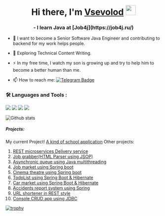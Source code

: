 <h1 align="center">Hi there, I'm <a href="https://github.com/SevaStopAll" target="_blank">Vsevolod</a> 
<img src="https://github.com/blackcater/blackcater/raw/main/images/Hi.gif" height="32"/></h1>
<h3 align="center">- I learn Java at [Job4j](https://job4j.ru/)</h3>


- :telescope: I want to become a Senior Software Java Engineer and contributing to backend for my work helps people.

- :seedling: Exploring Technical Content Writing.

- :zap: In my free time, I watch my son is growing up and try to help him to become a better human than me.

- :mailbox: How to reach me: [![Telegram Badge](https://img.shields.io/badge/-@vsevolod_prof-blue?style=flat&logo=Telegram&logoColor=white)](@vsevolod_prof)


### :hammer_and_wrench: Languages and Tools :
  
<img src ="https://img.shields.io/badge/Java-ED8B00?style=for-the-badge&logo=openjdk&logoColor=white" />  
<img src ="https://img.shields.io/badge/Spring-6DB33F?style=for-the-badge&logo=spring&logoColor=white" /> 
<img src ="https://img.shields.io/badge/Hibernate-59666C?style=for-the-badge&logo=Hibernate&logoColor=white" />
<img src ="https://img.shields.io/badge/PostgreSQL-316192?style=for-the-badge&logo=postgresql&logoColor=white" />


![Github stats](https://github-readme-stats.vercel.app/api?username=SevaStopAll&hide=stars,prs,issues,contribs) 


##### Projects:
My current Project! [A kind of school application](https://github.com/SevaStopAll/school_app)
Other projects: 
1. [REST microservices Delivery service](https://github.com/SevaStopAll/job4j_order)
2. [Job grabber(HTML Parser using JSOP)](https://github.com/SevaStopAll/job4j_grabber)
3. [Asynchronic queue using Java multithreading](https://github.com/SevaStopAll/job4j_pooh)
4. [Job market using Spring boot](https://github.com/SevaStopAll/job4j_dreamjob)
5. [Cinema theatre using Spring boot](https://github.com/SevaStopAll/job4j_cinema)
6. [TodoList using Spring Boot & Hibernate](https://github.com/SevaStopAll/job4j_todo)
7. [Car market using Spring Boot & Hibernate](https://github.com/SevaStopAll/job4j_cars)
8. [Accidents report system using Spring](https://github.com/SevaStopAll/job4j_accidents)
9. [URL shortener in REST style](https://github.com/SevaStopAll/job4j_url_shortcut)
10. [Console CRUD app using JDBC](https://github.com/SevaStopAll/job4j_tracker) 


[![trophy](https://github-profile-trophy.vercel.app/?username=SevaStopAll)](https://github.com/ryo-ma/github-profile-trophy)
